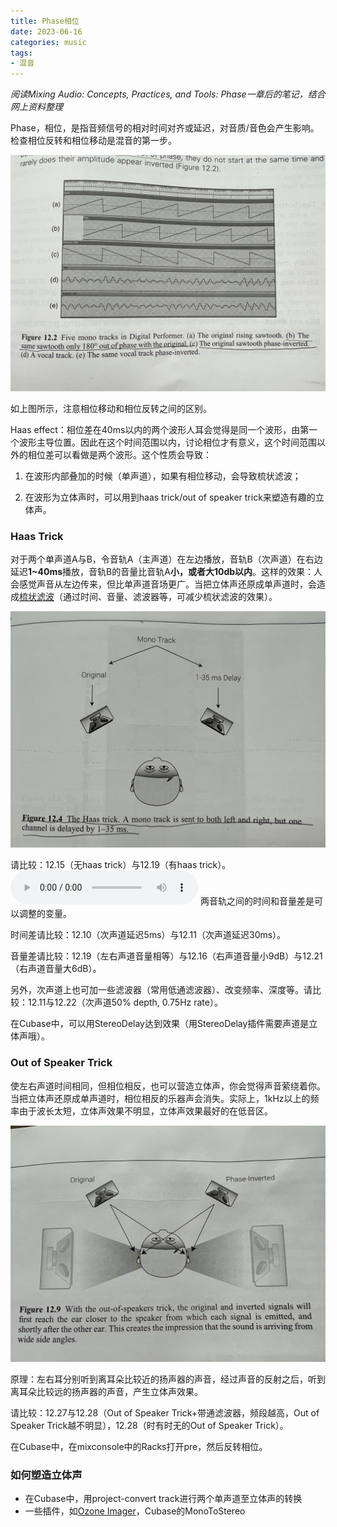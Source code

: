 ```yaml
---
title: Phase相位
date: 2023-06-16
categories: music
tags:
- 混音
---
```


*阅读Mixing Audio: Concepts, Practices, and Tools: Phase一章后的笔记，结合网上资料整理*

Phase，相位，是指音频信号的相对时间对齐或延迟，对音质/音色会产生影响。检查相位反转和相位移动是混音的第一步。

![](/assets/images/music/phase_invert_shift.jpg)

如上图所示，注意相位移动和相位反转之间的区别。

Haas effect：相位差在40ms以内的两个波形人耳会觉得是同一个波形，由第一个波形主导位置。因此在这个时间范围以内，讨论相位才有意义，这个时间范围以外的相位差可以看做是两个波形。这个性质会导致：

1. 在波形内部叠加的时候（单声道），如果有相位移动，会导致梳状滤波；

2. 在波形为立体声时，可以用到haas trick/out of speaker trick来塑造有趣的立体声。


### Haas Trick

对于两个单声道A与B，令音轨A（主声道）在左边播放，音轨B（次声道）在右边延迟**1~40ms**播放，音轨B的音量比音轨A**小，或者大10db以内**。这样的效果：人会感觉声音从左边传来，但比单声道音场更广。当把立体声还原成单声道时，会造成[梳状滤波](https://www.youtube.com/watch?v=0wvlrBx3U4c&t=636s)（通过时间、音量、滤波器等，可减少梳状滤波的效果）。

![](/assets/images/music/haas_trick.jpg)

请比较：12.15（无haas trick）与12.19（有haas trick）。
<audio controls>
  <source src="/assets/music/12.15.wav" type="audio/mpeg">
  Your browser does not support the audio element.
</audio>
两音轨之间的时间和音量差是可以调整的变量。

时间差请比较：12.10（次声道延迟5ms）与12.11（次声道延迟30ms）。

音量差请比较：12.19（左右声道音量相等）与12.16（右声道音量小9dB）与12.21（右声道音量大6dB）。

另外，次声道上也可加一些滤波器（常用低通滤波器）、改变频率、深度等。请比较：12.11与12.22（次声道50% depth, 0.75Hz rate）。

在Cubase中，可以用StereoDelay达到效果（用StereoDelay插件需要声道是立体声哦）。


### Out of Speaker Trick

使左右声道时间相同，但相位相反，也可以营造立体声，你会觉得声音萦绕着你。当把立体声还原成单声道时，相位相反的乐器声会消失。实际上，1kHz以上的频率由于波长太短，立体声效果不明显，立体声效果最好的在低音区。

![](/assets/images/music/oos_trick.jpg)

原理：左右耳分别听到离耳朵比较近的扬声器的声音，经过声音的反射之后，听到离耳朵比较远的扬声器的声音，产生立体声效果。

请比较：12.27与12.28（Out of Speaker Trick+带通滤波器，频段越高，Out of Speaker Trick越不明显），12.28（时有时无的Out of Speaker Trick）。

在Cubase中，在mixconsole中的Racks打开pre，然后反转相位。


### 如何塑造立体声

- 在Cubase中，用project-convert track进行两个单声道至立体声的转换
- 一些插件，如[Ozone Imager](https://www.izotope.com/en/learn/what-is-the-haas-effect.html)，Cubase的MonoToStereo

